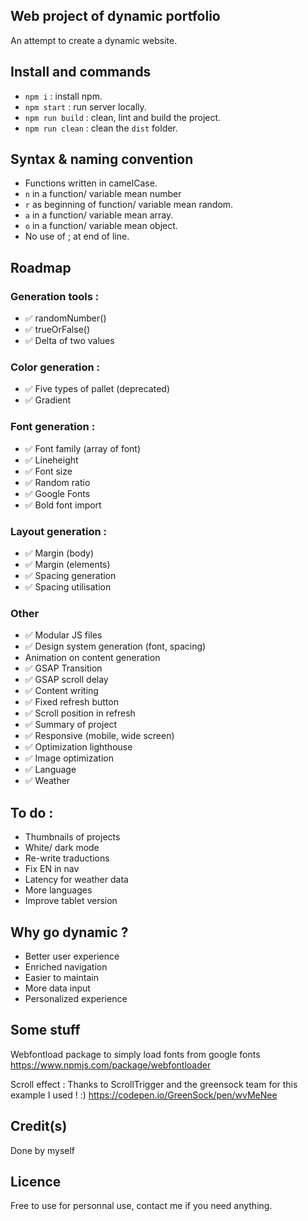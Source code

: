 
## Web project of dynamic portfolio

An attempt to create a dynamic website.

## Install and commands
- `npm i` : install npm.
- `npm start` : run server locally.
- `npm run build` : clean, lint and build the project.
- `npm run clean` : clean the `dist` folder.


## Syntax & naming convention
- Functions written in camelCase.
- `n` in a function/ variable mean number 
- `r` as beginning of function/ variable mean random.
- `a` in a function/ variable mean array.
- `o` in a function/ variable mean object.
- No use of ; at end of line.


## Roadmap

### Generation tools :
- ✅ randomNumber()
- ✅ trueOrFalse()
- ✅ Delta of two values 

### Color generation : 
- ✅ Five types of pallet (deprecated)
- ✅ Gradient


### Font generation :
- ✅ Font family (array of font)
- ✅ Lineheight
- ✅ Font size
- ✅ Random ratio 
- ✅ Google Fonts
- ✅ Bold font import


### Layout generation : 
- ✅ Margin (body)
- ✅ Margin (elements)
- ✅ Spacing generation
- ✅ Spacing utilisation

### Other
- ✅ Modular JS files
- ✅ Design system generation (font, spacing)
- Animation on content generation
- ✅ GSAP Transition
- ✅ GSAP scroll delay
- ✅ Content writing
- ✅ Fixed refresh button 
- ✅ Scroll position in refresh
- ✅ Summary of project
- ✅ Responsive (mobile, wide screen)
- ✅ Optimization lighthouse
- ✅ Image optimization
- ✅ Language
- ✅ Weather




## To do :
- Thumbnails of projects
- White/ dark mode
- Re-write traductions
- Fix EN in nav
- Latency for weather data
- More languages
- Improve tablet version


## Why go dynamic ? 

- Better user experience
- Enriched navigation
- Easier to maintain
- More data input
- Personalized experience


## Some stuff 
Webfontload package to simply load fonts from google fonts
https://www.npmjs.com/package/webfontloader

Scroll effect :
Thanks to ScrollTrigger and the greensock team for this example I used ! :)
https://codepen.io/GreenSock/pen/wvMeNee


## Credit(s)

Done by myself 

## Licence

Free to use for personnal use, contact me if you need anything.